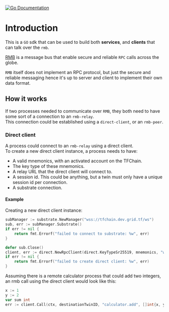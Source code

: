 [![Go Documentation](https://godocs.io/github.com/threefoldtech/tfgrid-sdk-go/rmb-sdk-go?status.svg)](https://godocs.io/github.com/threefoldtech/tfgrid-sdk-go/rmb-sdk-go)

# Introduction

This is a `GO` sdk that can be used to build both **services**, and **clients**
that can talk over the `rmb`.

[RMB](https://github.com/threefoldtech/rmb-rs) is a message bus that enable secure
and reliable `RPC` calls across the globe.

`RMB` itself does not implement an RPC protocol, but just the secure and reliable messaging
hence it's up to server and client to implement their own data format.

## How it works

If two processes needed to communicate over `RMB`, they both need to have some sort of a connection to an `rmb-relay`.\
This connection could be established using a `direct-client`, or an `rmb-peer`.

### Direct client

A process could connect to an `rmb-relay` using a direct client.\
To create a new direct client instance, a process needs to have:

- A valid mnemonics, with an activated account on the TFChain.
- The key type of these mnemonics.
- A relay URL that the direct client will connect to.
- A session id. This could be anything, but a twin must only have a unique session id per connection.
- A substrate connection.

#### **Example**

Creating a new direct client instance:

```Go
subManager := substrate.NewManager("wss://tfchain.dev.grid.tf/ws")
sub, err := subManager.Substrate()
if err != nil {
    return fmt.Errorf("failed to connect to substrate: %w", err)
}

defer sub.Close()
client, err := direct.NewRpcClient(direct.KeyTypeSr25519, mnemonics, "wss://relay.dev.grid.tf", "test-client", sub, false)
if err != nil {
    return fmt.Errorf("failed to create direct client: %w", err)
}
```

Assuming there is a remote calculator process that could add two integers, an rmb call using the direct client would look like this:

```Go
x := 1
y := 2
var sum int
err := client.Call(ctx, destinationTwinID, "calculator.add", []int{x, y}, &sum)
```
